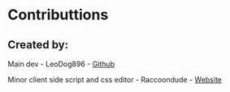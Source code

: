 # Contributtions

## Created by:

Main dev - LeoDog896 - [Github](https://github.com/LeoDog896)

Minor client side script and css editor - Raccoondude - [Website](https://raccoondude.com)